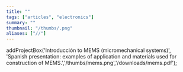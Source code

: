 ```yaml
---
title: ""
tags: ["articles", "electronics"]
summary: ""
thumbnail: "/thumbs/.png"
aliases: ["//"]
---
```

addProjectBox('Introducción to MEMS (micromechanical systems)', 'Spanish presentation: examples of application and materials used for construction of MEMS.','/thumbs/mems.png','/downloads/mems.pdf');